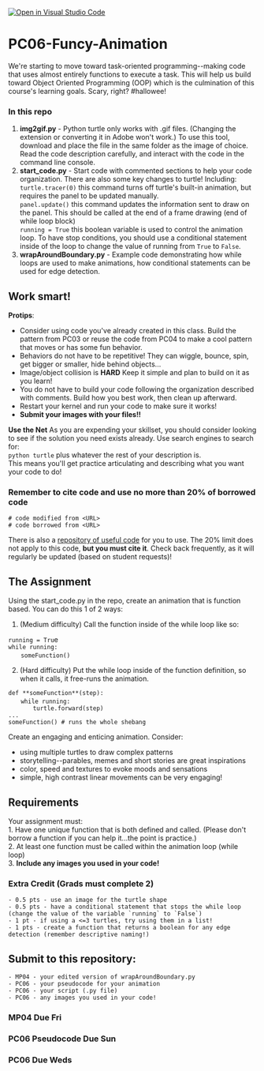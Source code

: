 [![Open in Visual Studio Code](https://classroom.github.com/assets/open-in-vscode-f059dc9a6f8d3a56e377f745f24479a46679e63a5d9fe6f495e02850cd0d8118.svg)](https://classroom.github.com/online_ide?assignment_repo_id=5904894&assignment_repo_type=AssignmentRepo)
# PC06-Funcy-Animation
We're starting to move toward task-oriented programming--making code that uses almost entirely functions to execute a task. This will help us build toward Object Oriented Programming (OOP) which is the culmination of this course's learning goals. Scary, right? #hallowee!

### In this repo
1. **img2gif.py** - Python turtle only works with .gif files. (Changing the extension or converting it in Adobe won't work.) To use this tool, download and place the file in the same folder as the image of choice. Read the code description carefully, and interact with the code in the command line console.
2. **start_code.py** - Start code with commented sections to help your code organization. There are also some key changes to turtle! Including: <br>
        `turtle.tracer(0)` this command turns off turtle's built-in animation, but requires the panel to be updated manually.<br>
        `panel.update()` this command updates the information sent to draw on the panel. This should be called at the end of a frame drawing (end of while loop block)<br>
        `running = True` this boolean variable is used to control the animation loop. To have stop conditions, you should use a conditional statement inside of the loop to change the value of running from `True` to `False`.
3. **wrapAroundBoundary.py** - Example code demonstrating how while loops are used to make animations, how conditional statements can be used for edge detection.

## Work smart!

**Protips**: 
- Consider using code you've already created in this class. Build the pattern from PC03 or reuse the code from PC04 to make a cool pattern that moves or has some fun behavior. <br>
- Behaviors do not have to be repetitive! They can wiggle, bounce, spin, get bigger or smaller, hide behind objects...
- Image/object collision is **HARD** Keep it simple and plan to build on it as you learn!
- You do not have to build your code following the organization described with comments. Build how you best work, then clean up afterward. 
- Restart your kernel and run your code to make sure it works! 
- **Submit your images with your files!!**

**Use the Net**
As you are expending your skillset, you should consider looking to see if the solution you need exists already. Use search engines to search for:<br>
    `python turtle` plus whatever the rest of your description is.<br>
This means you'll get practice articulating and describing what you want your code to do!

### Remember to cite code and use no more than 20% of borrowed code
`# code modified from <URL>`<br>
`# code borrowed from <URL>`

There is also a [repository of useful code](https://github.com/ATLS1300/EasyExamples) for you to use. The 20% limit does not apply to this code, **but you must cite it**. Check back frequently, as it will regularly be updated (based on student requests)!

## The Assignment
Using the start_code.py in the repo, create an animation that is function based. You can do this 1 of 2 ways:

1. (Medium difficulty) Call the function inside of the while loop like so:

`running = Tru`e<br>
`while running:`<br>
 `   someFunction()`

2. (Hard difficulty) Put the while loop inside of the function definition, so when it calls, it free-runs the animation.

`def **someFunction**(step):`<br>
 `   while running:`<br>
 `       turtle.forward(step)`<br>
`...`<br>
`someFunction() # runs the whole shebang`

Create an engaging and enticing animation. Consider:
- using multiple turtles to draw complex patterns
- storytelling--parables, memes and short stories are great inspirations
- color, speed and textures to evoke moods and sensations
- simple, high contrast linear movements can be very engaging!

## Requirements
Your assignment must: <br>
    1. Have one unique function that is both defined and called. (Please don't borrow a function if you can help it...the point is practice.)<br>
    2. At least one function must be called within the animation loop (while loop) <br>
    3. **Include any images you used in your code!**
    
### Extra Credit (Grads must complete 2)
    - 0.5 pts - use an image for the turtle shape
    - 0.5 pts - have a conditional statement that stops the while loop (change the value of the variable `running` to `False`)
    - 1 pt - if using a <=3 turtles, try using them in a list!
    - 1 pts - create a function that returns a boolean for any edge detection (remember descriptive naming!)

## Submit to this repository:
    - MP04 - your edited version of wrapAroundBoundary.py
    - PC06 - your pseudocode for your animation
    - PC06 - your script (.py file)
    - PC06 - any images you used in your code!
    
### MP04 Due Fri
### PC06 Pseudocode Due Sun
### PC06 Due Weds

